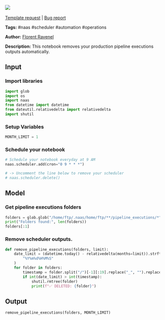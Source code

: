<a href="https://app.naas.ai/user-redirect/naas/downloader?url=https://raw.githubusercontent.com/jupyter-naas/awesome-notebooks/master/Naas/Naas_Remove_Pipeline_Executions_Outputs.ipynb" target="_parent"><img src="https://naasai-public.s3.eu-west-3.amazonaws.com/open_in_naas.svg"/></a><br><br><a href="https://github.com/jupyter-naas/awesome-notebooks/issues/new?assignees=&labels=&template=template-request.md&title=Tool+-+Action+of+the+notebook+">Template request</a> | <a href="https://github.com/jupyter-naas/awesome-notebooks/issues/new?assignees=&labels=bug&template=bug_report.md&title=Naas+-+Remove+Pipeline+Executions+Outputs:+Error+short+description">Bug report</a>

**Tags:** #naas #scheduler #automation #operations

**Author:** [Florent Ravenel](https://www.linkedin.com/in/ACoAABCNSioBW3YZHc2lBHVG0E_TXYWitQkmwog/)

**Description:** This notebook removes your production pipeline executions outputs automatically.

## Input

### Import libraries


```python
import glob
import os
import naas
from datetime import datetime
from dateutil.relativedelta import relativedelta
import shutil
```

### Setup Variables


```python
MONTH_LIMIT = 1
```

### Schedule your notebook


```python
# Schedule your notebook everyday at 9 AM
naas.scheduler.add(cron="0 9 * * *")

# -> Uncomment the line below to remove your scheduler
# naas.scheduler.delete()
```

## Model

### Get pipeline executions folders


```python
folders = glob.glob("/home/ftp/.naas/home/ftp/**/pipeline_executions/*", recursive=True)
print("Folders found:", len(folders))
folders[:1]
```

### Remove scheduler outputs.


```python
def remove_pipeline_executions(folders, limit):
    date_limit = (datetime.today() - relativedelta(months=limit)).strftime(
        "%Y%m%d%H%M%S"
    )
    for folder in folders:
        timestamp = folder.split("/")[-1][:19].replace("_", "").replace("-", "")
        if int(date_limit) > int(timestamp):
            shutil.rmtree(folder)
            print(f"✅ DELETED: {folder}")
```

## Output


```python
remove_pipeline_executions(folders, MONTH_LIMIT)
```
